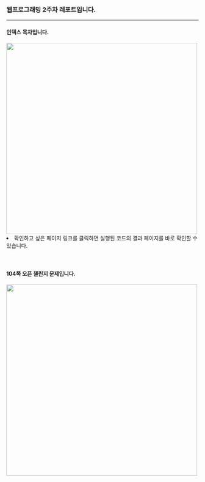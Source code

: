 <h3>웹프로그래밍 2주차 레포트입니다.</h3>
<hr>
<h4>인덱스 목차입니다.</h4>
      <td><img width="500" src="https://github.com/donghwanJ/Webprogramming/assets/144616736/03f507a4-169a-4da1-8fa2-89cbc09e7f96"></td>
      

<li>확인하고 싶은 페이지 링크를 클릭하면 실행된 코드의 결과 페이지를 바로 확인할 수 있습니다.</li>
<br>
<br>
<h4>104쪽 오픈 챌린지 문제입니다.</h4>
<img width="500" src="[2주차 레포트(0911)/README/오픈챌린지(1).jpg](https://github.com/donghwanJ/Webprogramming/assets/144616736/ecfe0722-8163-4937-895d-08509890f2b1)https://github.com/donghwanJ/Webprogramming/assets/144616736/ecfe0722-8163-4937-895d-08509890f2b1">

